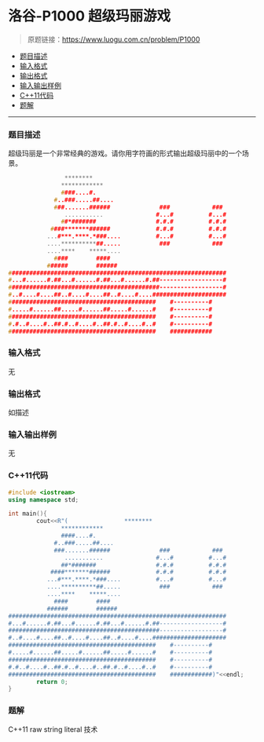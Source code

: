# 洛谷-P1000 超级玛丽游戏

> 原题链接：https://www.luogu.com.cn/problem/P1000

- [题目描述](#题目描述)
- [输入格式](#输入格式)
- [输出格式](#输出格式)
- [输入输出样例](#输入输出样例)
- [C++11代码](#C++11代码)
- [题解](#题解)

---

### <a name="题目描述">题目描述</a>

超级玛丽是一个非常经典的游戏。请你用字符画的形式输出超级玛丽中的一个场景。

```c++
                ********
               ************
               ####....#.
             #..###.....##....
             ###.......######              ###            ###
                ...........               #...#          #...#
               ##*#######                 #.#.#          #.#.#
            ####*******######             #.#.#          #.#.#
           ...#***.****.*###....          #...#          #...#
           ....**********##.....           ###            ###
           ....****    *****....
             ####        ####
           ######        ######
##############################################################
#...#......#.##...#......#.##...#......#.##------------------#
###########################################------------------#
#..#....#....##..#....#....##..#....#....#####################
##########################################    #----------#
#.....#......##.....#......##.....#......#    #----------#
##########################################    #----------#
#.#..#....#..##.#..#....#..##.#..#....#..#    #----------#
##########################################    ############
```

### <a name="输入格式">输入格式</a>

无

### <a name="输出格式">输出格式</a>

如描述

### <a name="输入输出样例">输入输出样例</a>

无

### <a name="C++11代码">C++11代码</a>

```c++
#include <iostream>
using namespace std;

int main(){
        cout<<R"(                ********
               ************
               ####....#.
             #..###.....##....
             ###.......######              ###            ###
                ...........               #...#          #...#
               ##*#######                 #.#.#          #.#.#
            ####*******######             #.#.#          #.#.#
           ...#***.****.*###....          #...#          #...#
           ....**********##.....           ###            ###
           ....****    *****....
             ####        ####
           ######        ######
##############################################################
#...#......#.##...#......#.##...#......#.##------------------#
###########################################------------------#
#..#....#....##..#....#....##..#....#....#####################
##########################################    #----------#
#.....#......##.....#......##.....#......#    #----------#
##########################################    #----------#
#.#..#....#..##.#..#....#..##.#..#....#..#    #----------#
##########################################    ############)"<<endl;
        return 0;
}
```

### <a name="题解">题解</a>

C++11 raw string literal 技术